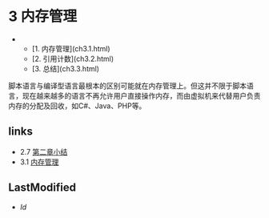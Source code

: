 # 3 内存管理 

<ul class="catalog">
			<li><ul>
				<li> [1. 内存管理](ch3.1.html) </li>
				<li> [2. 引用计数](ch3.2.html) </li>
				<li> [3. 总结](ch3.3.html) </li>
			</ul></li>
		</ul>
脚本语言与编译型语言最根本的区别可能就在内存管理上。但这并不限于脚本语言，现在越来越多的语言不再允许用户直接操作内存，而由虚拟机来代替用户负责内存的分配及回收，如C#、Java、PHP等。


## links
   * 2.7 [第二章小结](<2.7.md>)
   * 3.1 [内存管理](<3.1.md>)

## LastModified 
   * $Id$

